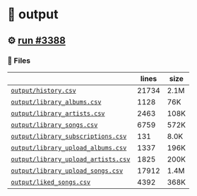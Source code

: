 # 📝  output 

## ⚙️ [run #3388](https://github.com/jwenerd/ytm-dl/actions/runs/13149695147)

### 📁 Files

|                                                                         |lines|size|
|-------------------------------------------------------------------------|-----|----|
|[`output/history.csv` ](output/history.csv)                              |21734|2.1M|
|[`output/library_albums.csv` ](output/library_albums.csv)                |1128 |76K |
|[`output/library_artists.csv` ](output/library_artists.csv)              |2463 |108K|
|[`output/library_songs.csv` ](output/library_songs.csv)                  |6759 |572K|
|[`output/library_subscriptions.csv` ](output/library_subscriptions.csv)  |131  |8.0K|
|[`output/library_upload_albums.csv` ](output/library_upload_albums.csv)  |1337 |196K|
|[`output/library_upload_artists.csv` ](output/library_upload_artists.csv)|1825 |200K|
|[`output/library_upload_songs.csv` ](output/library_upload_songs.csv)    |17912|1.4M|
|[`output/liked_songs.csv` ](output/liked_songs.csv)                      |4392 |368K|